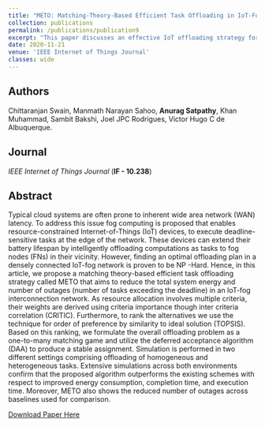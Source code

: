 ```yaml
---
title: "METO: Matching-Theory-Based Efficient Task Offloading in IoT-Fog Interconnection Networks"
collection: publications
permalink: /publications/publication9
excerpt: "This paper discusses an effective IoT offloading strategy for a densely connected IoT-Fog network that aims to reduce the total system energy and number of outages (number of tasks exceeding the deadline) in polynomial time."
date: 2020-11-21
venue: 'IEEE Internet of Things Journal'
classes: wide
---
```

## Authors
Chittaranjan Swain, Manmath Narayan Sahoo, **Anurag Satpathy**, Khan Muhammad, Sambit Bakshi, Joel JPC Rodrigues, Victor Hugo C de Albuquerque.

## Journal 
*IEEE Internet of Things Journal* (**IF - 10.238**)


## Abstract
Typical cloud systems are often prone to inherent wide area network (WAN) latency. To address this issue fog computing is proposed that enables resource-constrained Internet-of-Things (IoT) devices, to execute deadline-sensitive tasks at the edge of the network. These devices can extend their battery lifespan by intelligently offloading computations as tasks to fog nodes (FNs) in their vicinity. However, finding an optimal offloading plan in a densely connected IoT-fog network is proven to be NP -Hard. Hence, in this article, we propose a matching theory-based efficient task offloading strategy called METO that aims to reduce the total system energy and number of outages (number of tasks exceeding the deadline) in an IoT-fog interconnection network. As resource allocation involves multiple criteria, their weights are derived using criteria importance though inter criteria correlation (CRITIC). Furthermore, to rank the alternatives we use the technique for order of preference by similarity to ideal solution (TOPSIS). Based on this ranking, we formulate the overall offloading problem as a one-to-many matching game and utilize the deferred acceptance algorithm (DAA) to produce a stable assignment. Simulation is performed in two different settings comprising offloading of homogeneous and heterogeneous tasks. Extensive simulations across both environments confirm that the proposed algorithm outperforms the existing schemes with respect to improved energy consumption, completion time, and execution time. Moreover, METO also shows the reduced number of outages across baselines used for comparison.

[Download Paper Here](https://ieeexplore.ieee.org/abstract/document/9201504)
